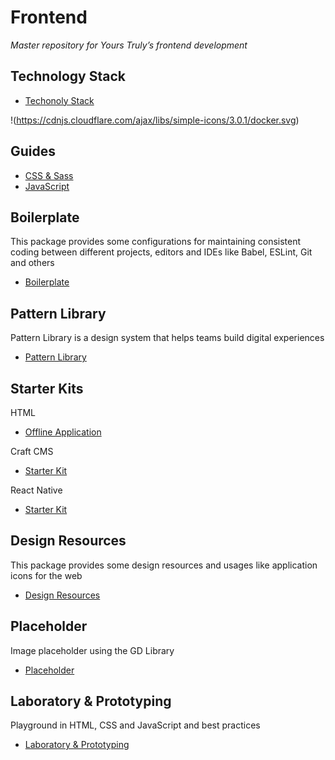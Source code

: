 # Frontend

*Master repository for Yours Truly’s frontend development*

## Technology Stack

- [Techonoly Stack](https://stackshare.io/yours-truly/yours-truly)

!(https://cdnjs.cloudflare.com/ajax/libs/simple-icons/3.0.1/docker.svg)

## Guides

- [CSS & Sass](guides/css.md)
- [JavaScript](guides/javascript.md)

## Boilerplate

This package provides some configurations for maintaining consistent coding between different projects, editors and IDEs like Babel, ESLint, Git and others

- [Boilerplate](boilerplate)

## Pattern Library

Pattern Library is a design system that helps teams build digital experiences

- [Pattern Library](pattern-library)

## Starter Kits

HTML

- [Offline Application](starter-kits/html/offline-application)

Craft CMS

- [Starter Kit](starter-kits/craftcms/starter-kit)

React Native

- [Starter Kit](starter-kits/react-native/starter-kit)

## Design Resources

This package provides some design resources and usages like application icons for the web

- [Design Resources](design-resources)

## Placeholder

Image placeholder using the GD Library

- [Placeholder](placeholder)

## Laboratory & Prototyping

Playground in HTML, CSS and JavaScript and best practices

- [Laboratory & Prototyping](lab)
